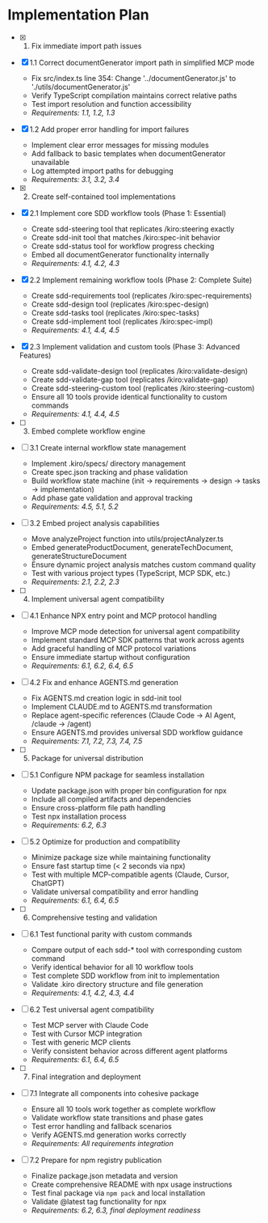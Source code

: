 # Implementation Plan

- [x] 1. Fix immediate import path issues
- [x] 1.1 Correct documentGenerator import path in simplified MCP mode
  - Fix src/index.ts line 354: Change '../documentGenerator.js' to './utils/documentGenerator.js'
  - Verify TypeScript compilation maintains correct relative paths
  - Test import resolution and function accessibility
  - _Requirements: 1.1, 1.2, 1.3_

- [x] 1.2 Add proper error handling for import failures
  - Implement clear error messages for missing modules
  - Add fallback to basic templates when documentGenerator unavailable
  - Log attempted import paths for debugging
  - _Requirements: 3.1, 3.2, 3.4_

- [x] 2. Create self-contained tool implementations
- [x] 2.1 Implement core SDD workflow tools (Phase 1: Essential)
  - Create sdd-steering tool that replicates /kiro:steering exactly
  - Create sdd-init tool that matches /kiro:spec-init behavior
  - Create sdd-status tool for workflow progress checking
  - Embed all documentGenerator functionality internally
  - _Requirements: 4.1, 4.2, 4.3_

- [x] 2.2 Implement remaining workflow tools (Phase 2: Complete Suite)
  - Create sdd-requirements tool (replicates /kiro:spec-requirements)
  - Create sdd-design tool (replicates /kiro:spec-design)
  - Create sdd-tasks tool (replicates /kiro:spec-tasks)
  - Create sdd-implement tool (replicates /kiro:spec-impl)
  - _Requirements: 4.1, 4.4, 4.5_

- [x] 2.3 Implement validation and custom tools (Phase 3: Advanced Features)
  - Create sdd-validate-design tool (replicates /kiro:validate-design)
  - Create sdd-validate-gap tool (replicates /kiro:validate-gap)
  - Create sdd-steering-custom tool (replicates /kiro:steering-custom)
  - Ensure all 10 tools provide identical functionality to custom commands
  - _Requirements: 4.1, 4.4, 4.5_

- [ ] 3. Embed complete workflow engine
- [ ] 3.1 Create internal workflow state management
  - Implement .kiro/specs/ directory management
  - Create spec.json tracking and phase validation
  - Build workflow state machine (init → requirements → design → tasks → implementation)
  - Add phase gate validation and approval tracking
  - _Requirements: 4.5, 5.1, 5.2_

- [ ] 3.2 Embed project analysis capabilities
  - Move analyzeProject function into utils/projectAnalyzer.ts
  - Embed generateProductDocument, generateTechDocument, generateStructureDocument
  - Ensure dynamic project analysis matches custom command quality
  - Test with various project types (TypeScript, MCP SDK, etc.)
  - _Requirements: 2.1, 2.2, 2.3_

- [ ] 4. Implement universal agent compatibility
- [ ] 4.1 Enhance NPX entry point and MCP protocol handling
  - Improve MCP mode detection for universal agent compatibility
  - Implement standard MCP SDK patterns that work across agents
  - Add graceful handling of MCP protocol variations
  - Ensure immediate startup without configuration
  - _Requirements: 6.1, 6.2, 6.4, 6.5_

- [ ] 4.2 Fix and enhance AGENTS.md generation
  - Fix AGENTS.md creation logic in sdd-init tool
  - Implement CLAUDE.md to AGENTS.md transformation
  - Replace agent-specific references (Claude Code → AI Agent, /claude → /agent)
  - Ensure AGENTS.md provides universal SDD workflow guidance
  - _Requirements: 7.1, 7.2, 7.3, 7.4, 7.5_

- [ ] 5. Package for universal distribution
- [ ] 5.1 Configure NPM package for seamless installation
  - Update package.json with proper bin configuration for npx
  - Include all compiled artifacts and dependencies
  - Ensure cross-platform file path handling
  - Test npx installation process
  - _Requirements: 6.2, 6.3_

- [ ] 5.2 Optimize for production and compatibility
  - Minimize package size while maintaining functionality
  - Ensure fast startup time (< 2 seconds via npx)
  - Test with multiple MCP-compatible agents (Claude, Cursor, ChatGPT)
  - Validate universal compatibility and error handling
  - _Requirements: 6.1, 6.4, 6.5_

- [ ] 6. Comprehensive testing and validation
- [ ] 6.1 Test functional parity with custom commands
  - Compare output of each sdd-* tool with corresponding custom command
  - Verify identical behavior for all 10 workflow tools
  - Test complete SDD workflow from init to implementation
  - Validate .kiro directory structure and file generation
  - _Requirements: 4.1, 4.2, 4.3, 4.4_

- [ ] 6.2 Test universal agent compatibility
  - Test MCP server with Claude Code
  - Test with Cursor MCP integration
  - Test with generic MCP clients
  - Verify consistent behavior across different agent platforms
  - _Requirements: 6.1, 6.4, 6.5_

- [ ] 7. Final integration and deployment
- [ ] 7.1 Integrate all components into cohesive package
  - Ensure all 10 tools work together as complete workflow
  - Validate workflow state transitions and phase gates
  - Test error handling and fallback scenarios
  - Verify AGENTS.md generation works correctly
  - _Requirements: All requirements integration_

- [ ] 7.2 Prepare for npm registry publication
  - Finalize package.json metadata and version
  - Create comprehensive README with npx usage instructions
  - Test final package via `npm pack` and local installation
  - Validate @latest tag functionality for npx
  - _Requirements: 6.2, 6.3, final deployment readiness_